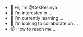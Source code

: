 - 👋 Hi, I’m @CekResinya
- 👀 I’m interested in ...
- 🌱 I’m currently learning ...
- 💞️ I’m looking to collaborate on ...
- 📫 How to reach me ...

<!---
CekResinya/CekResinya is a ✨ special ✨ repository because its `README.md` (this file) appears on your GitHub profile.
You can click the Preview link to take a look at your changes.
--->

